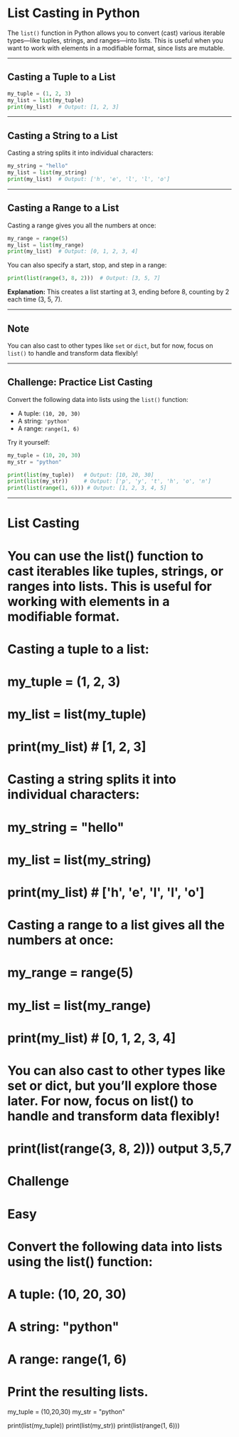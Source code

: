 # List Casting in Python

The `list()` function in Python allows you to convert (cast) various iterable types—like tuples, strings, and ranges—into lists. This is useful when you want to work with elements in a modifiable format, since lists are mutable.

---

## Casting a Tuple to a List

```python
my_tuple = (1, 2, 3)
my_list = list(my_tuple)
print(my_list)  # Output: [1, 2, 3]
```

---

## Casting a String to a List

Casting a string splits it into individual characters:

```python
my_string = "hello"
my_list = list(my_string)
print(my_list)  # Output: ['h', 'e', 'l', 'l', 'o']
```

---

## Casting a Range to a List

Casting a range gives you all the numbers at once:

```python
my_range = range(5)
my_list = list(my_range)
print(my_list)  # Output: [0, 1, 2, 3, 4]
```

You can also specify a start, stop, and step in a range:

```python
print(list(range(3, 8, 2)))  # Output: [3, 5, 7]
```

**Explanation:** This creates a list starting at 3, ending before 8, counting by 2 each time (3, 5, 7).

---

## Note

You can also cast to other types like `set` or `dict`, but for now, focus on `list()` to handle and transform data flexibly!

---

## Challenge: Practice List Casting

Convert the following data into lists using the `list()` function:

- A tuple: `(10, 20, 30)`
- A string: `'python'`
- A range: `range(1, 6)`

Try it yourself:

```python
my_tuple = (10, 20, 30)
my_str = "python"

print(list(my_tuple))   # Output: [10, 20, 30]
print(list(my_str))     # Output: ['p', 'y', 't', 'h', 'o', 'n']
print(list(range(1, 6))) # Output: [1, 2, 3, 4, 5]
```

---

# List Casting

# You can use the list() function to cast iterables like tuples, strings, or ranges into lists. This is useful for working with elements in a modifiable format.

# Casting a tuple to a list:

# my_tuple = (1, 2, 3)

# my_list = list(my_tuple)

# print(my_list) # [1, 2, 3]

# Casting a string splits it into individual characters:

# my_string = "hello"

# my_list = list(my_string)

# print(my_list) # ['h', 'e', 'l', 'l', 'o']

# Casting a range to a list gives all the numbers at once:

# my_range = range(5)

# my_list = list(my_range)

# print(my_list) # [0, 1, 2, 3, 4]

# You can also cast to other types like set or dict, but you’ll explore those later. For now, focus on list() to handle and transform data flexibly!

# print(list(range(3, 8, 2))) output 3,5,7

# Challenge

# Easy

# Convert the following data into lists using the list() function:

# A tuple: (10, 20, 30)

# A string: "python"

# A range: range(1, 6)

# Print the resulting lists.

my_tuple = (10,20,30)
my_str = "python"

print(list(my_tuple))
print(list(my_str))
print(list(range(1, 6)))
